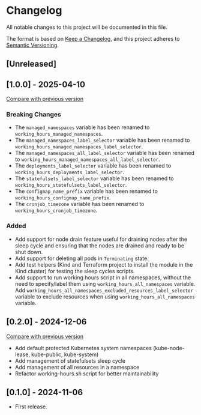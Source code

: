 # Changelog

All notable changes to this project will be documented in this file.

The format is based on [Keep a Changelog](https://keepachangelog.com/en/1.1.0/),
and this project adheres
to [Semantic Versioning](https://semver.org/spec/v2.0.0.html).

## [Unreleased]

## [1.0.0] - 2025-04-10

[Compare with previous version](https://github.com/sparkfabrik/terraform-kubernetes-application-sleep-cycles/compare/0.2.0...1.0.0)

### Breaking Changes

- The `managed_namespaces` variable has been renamed to `working_hours_managed_namespaces`.
- The `managed_namespaces_label_selector` variable has been renamed to `working_hours_managed_namespaces_label_selector`.
- The `managed_namespaces_all_label_selector` variable has been renamed to `working_hours_managed_namespaces_all_label_selector`.
- The `deployments_label_selector` variable has been renamed to `working_hours_deployments_label_selector`.
- The `statefulsets_label_selector` variable has been renamed to `working_hours_statefulsets_label_selector`.
- The `configmap_name_prefix` variable has been renamed to `working_hours_configmap_name_prefix`.
- The `cronjob_timezone` variable has been renamed to `working_hours_cronjob_timezone`.

### Added

- Add support for node drain feature useful for draining nodes after the sleep cycle and ensuring that the nodes are drained and ready to be shut down.
- Add support for deleting all pods in `Terminating` state.
- Add test helpers (Kind and Terraform project to install the module in the Kind cluster) for testing the sleep cycles scripts.
- Add support to run working hours script in all namespaces, without the need to specify/label them using `working_hours_all_namespaces` variable. Add `working_hours_all_namespaces_excluded_resources_label_selector` variable to exclude resources when using `working_hours_all_namespaces` variable.

## [0.2.0] - 2024-12-06

[Compare with previous version](https://github.com/sparkfabrik/terraform-kubernetes-application-sleep-cycles/compare/0.1.0...0.2.0)

- Add default protected Kubernetes system namespaces (kube-node-lease, kube-public, kube-system)
- Add management of statefulsets sleep cycle
- Add management of all resources in a namespace
- Refactor working-hours.sh script for better maintainability

## [0.1.0] - 2024-11-06

- First release.
